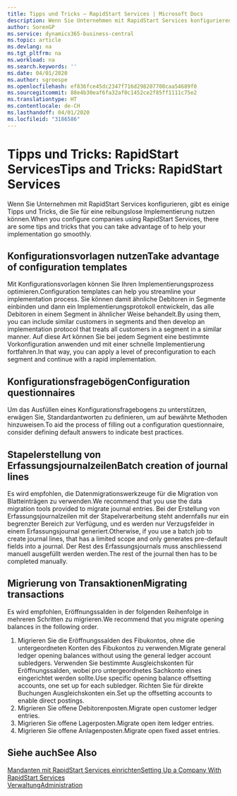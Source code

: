 ```yaml
---
title: Tipps und Tricks – RapidStart Services | Microsoft Docs
description: Wenn Sie Unternehmen mit RapidStart Services konfigurieren, gibt es einige Tipps und Tricks, die Sie für eine reibungslose Implementierung nutzen können.
author: SorenGP
ms.service: dynamics365-business-central
ms.topic: article
ms.devlang: na
ms.tgt_pltfrm: na
ms.workload: na
ms.search.keywords: ''
ms.date: 04/01/2020
ms.author: sgroespe
ms.openlocfilehash: ef836fce45dc2347f716d298207708caa54689f0
ms.sourcegitcommit: 88e4b30eaf6fa32af0c1452ce2f85ff1111c75e2
ms.translationtype: HT
ms.contentlocale: de-CH
ms.lasthandoff: 04/01/2020
ms.locfileid: "3186586"
---
```

# <a name="tips-and-tricks-rapidstart-services"></a><span data-ttu-id="02fe5-103">Tipps und Tricks: RapidStart Services</span><span class="sxs-lookup"><span data-stu-id="02fe5-103">Tips and Tricks: RapidStart Services</span></span>
<span data-ttu-id="02fe5-104">Wenn Sie Unternehmen mit RapidStart Services konfigurieren, gibt es einige Tipps und Tricks, die Sie für eine reibungslose Implementierung nutzen können.</span><span class="sxs-lookup"><span data-stu-id="02fe5-104">When you configure companies using RapidStart Services, there are some tips and tricks that you can take advantage of to help your implementation go smoothly.</span></span>  

## <a name="take-advantage-of-configuration-templates"></a><span data-ttu-id="02fe5-105">Konfigurationsvorlagen nutzen</span><span class="sxs-lookup"><span data-stu-id="02fe5-105">Take advantage of configuration templates</span></span>  
<span data-ttu-id="02fe5-106">Mit Konfigurationsvorlagen können Sie Ihren Implementierungsprozess optimieren.</span><span class="sxs-lookup"><span data-stu-id="02fe5-106">Configuration templates can help you streamline your implementation process.</span></span> <span data-ttu-id="02fe5-107">Sie können damit ähnliche Debitoren in Segmente einbinden und dann ein Implementierungsprotokoll entwickeln, das alle Debitoren in einem Segment in ähnlicher Weise behandelt.</span><span class="sxs-lookup"><span data-stu-id="02fe5-107">By using them, you can include similar customers in segments and then develop an implementation protocol that treats all customers in a segment in a similar manner.</span></span> <span data-ttu-id="02fe5-108">Auf diese Art können Sie bei jedem Segment eine bestimmte Vorkonfiguration anwenden und mit einer schnelle Implementierung fortfahren.</span><span class="sxs-lookup"><span data-stu-id="02fe5-108">In that way, you can apply a level of preconfiguration to each segment and continue with a rapid implementation.</span></span>  

## <a name="configuration-questionnaires"></a><span data-ttu-id="02fe5-109">Konfigurationsfragebögen</span><span class="sxs-lookup"><span data-stu-id="02fe5-109">Configuration questionnaires</span></span>  
<span data-ttu-id="02fe5-110">Um das Ausfüllen eines Konfigurationsfragebogens zu unterstützen, erwägen Sie, Standardantworten zu definieren, um auf bewährte Methoden hinzuweisen.</span><span class="sxs-lookup"><span data-stu-id="02fe5-110">To aid the process of filling out a configuration questionnaire, consider defining default answers to indicate best practices.</span></span>  

## <a name="batch-creation-of-journal-lines"></a><span data-ttu-id="02fe5-111">Stapelerstellung von Erfassungsjournalzeilen</span><span class="sxs-lookup"><span data-stu-id="02fe5-111">Batch creation of journal lines</span></span>  
<span data-ttu-id="02fe5-112">Es wird empfohlen, die Datenmigrationswerkzeuge für die Migration von Blatteinträgen zu verwenden.</span><span class="sxs-lookup"><span data-stu-id="02fe5-112">We recommend that you use the data migration tools provided to migrate journal entries.</span></span> <span data-ttu-id="02fe5-113">Bei der Erstellung von Erfassungsjournalzeilen mit der Stapelverarbeitung steht andernfalls nur ein begrenzter Bereich zur Verfügung, und es werden nur Verzugsfelder in einem Erfassungsjournal generiert.</span><span class="sxs-lookup"><span data-stu-id="02fe5-113">Otherwise, if you use a batch job to create journal lines, that has a limited scope and only generates pre-default fields into a journal.</span></span> <span data-ttu-id="02fe5-114">Der Rest des Erfassungsjournals muss anschliessend manuell ausgefüllt werden werden.</span><span class="sxs-lookup"><span data-stu-id="02fe5-114">The rest of the journal then has to be completed manually.</span></span>  

## <a name="migrating-transactions"></a><span data-ttu-id="02fe5-115">Migrierung von Transaktionen</span><span class="sxs-lookup"><span data-stu-id="02fe5-115">Migrating transactions</span></span>  
<span data-ttu-id="02fe5-116">Es wird empfohlen, Eröffnungssalden in der folgenden Reihenfolge in mehreren Schritten zu migrieren.</span><span class="sxs-lookup"><span data-stu-id="02fe5-116">We recommend that you migrate opening balances in the following order.</span></span> <!--Be aware that you cannot insert ledger entries directly. Instead you must use journals to post the journal lines--> 

1.  <span data-ttu-id="02fe5-117">Migrieren Sie die Eröffnungssalden des Fibukontos, ohne die untergeordneten Konten des Fibukontos zu verwenden.</span><span class="sxs-lookup"><span data-stu-id="02fe5-117">Migrate general ledger opening balances without using the general ledger account subledgers.</span></span> <span data-ttu-id="02fe5-118">Verwenden Sie bestimmte Ausgleichskonten für Eröffnungssalden, wobei pro untergeordnetes Sachkonto eines eingerichtet werden sollte.</span><span class="sxs-lookup"><span data-stu-id="02fe5-118">Use specific opening balance offsetting accounts, one set up for each subledger.</span></span> <span data-ttu-id="02fe5-119">Richten Sie für direkte Buchungen Ausgleichskonten ein.</span><span class="sxs-lookup"><span data-stu-id="02fe5-119">Set up the offsetting accounts to enable direct postings.</span></span>  
2.  <span data-ttu-id="02fe5-120">Migrieren Sie offene Debitorenposten.</span><span class="sxs-lookup"><span data-stu-id="02fe5-120">Migrate open customer ledger entries.</span></span>  <!--work on these-->
3.  <span data-ttu-id="02fe5-121">Migrieren Sie offene Lagerposten.</span><span class="sxs-lookup"><span data-stu-id="02fe5-121">Migrate open item ledger entries.</span></span>  
4.  <span data-ttu-id="02fe5-122">Migrieren Sie offene Anlagenposten.</span><span class="sxs-lookup"><span data-stu-id="02fe5-122">Migrate open fixed asset entries.</span></span>  

## <a name="see-also"></a><span data-ttu-id="02fe5-123">Siehe auch</span><span class="sxs-lookup"><span data-stu-id="02fe5-123">See Also</span></span>  
[<span data-ttu-id="02fe5-124">Mandanten mit RapidStart Services einrichten</span><span class="sxs-lookup"><span data-stu-id="02fe5-124">Setting Up a Company With RapidStart Services</span></span>](admin-set-up-a-company-with-rapidstart.md)  
[<span data-ttu-id="02fe5-125">Verwaltung</span><span class="sxs-lookup"><span data-stu-id="02fe5-125">Administration</span></span>](admin-setup-and-administration.md)
